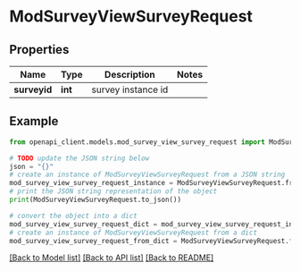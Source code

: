 # ModSurveyViewSurveyRequest


## Properties

Name | Type | Description | Notes
------------ | ------------- | ------------- | -------------
**surveyid** | **int** | survey instance id | 

## Example

```python
from openapi_client.models.mod_survey_view_survey_request import ModSurveyViewSurveyRequest

# TODO update the JSON string below
json = "{}"
# create an instance of ModSurveyViewSurveyRequest from a JSON string
mod_survey_view_survey_request_instance = ModSurveyViewSurveyRequest.from_json(json)
# print the JSON string representation of the object
print(ModSurveyViewSurveyRequest.to_json())

# convert the object into a dict
mod_survey_view_survey_request_dict = mod_survey_view_survey_request_instance.to_dict()
# create an instance of ModSurveyViewSurveyRequest from a dict
mod_survey_view_survey_request_from_dict = ModSurveyViewSurveyRequest.from_dict(mod_survey_view_survey_request_dict)
```
[[Back to Model list]](../README.md#documentation-for-models) [[Back to API list]](../README.md#documentation-for-api-endpoints) [[Back to README]](../README.md)



